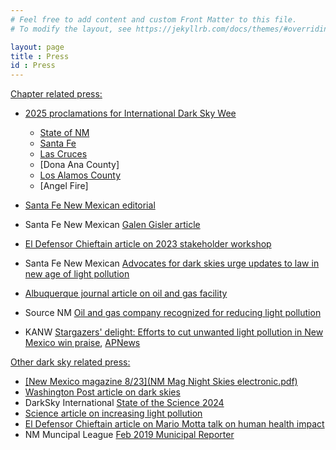 ```yaml
---
# Feel free to add content and custom Front Matter to this file.
# To modify the layout, see https://jekyllrb.com/docs/themes/#overriding-theme-defaults

layout: page
title : Press
id : Press
---
```


<A HREF=chapter>
Chapter related press:

- 2025 proclamations for International Dark Sky Wee
  - [State of NM](../proclamations/2025/NewMexico.pdf)
  - [Santa Fe](../proclamations/2025/SantaFe.pdf)
  - [Las Cruces](../proclamations/2025/LasCruces.pdf)
  - [Dona Ana County]
  - [Los Alamos County](../proclamations/2025/LosAlamos.md)
  - [Angel Fire]

- [Santa Fe New Mexican editorial](https://www.santafenewmexican.com/opinion/editorials/protect-new-mexicos-dark-skies-for-health-viewing/article_239f9bde-d75e-11ef-9bad-3b7fd8e12270.html)
- Santa Fe New Mexican [Galen Gisler article](https://www.santafenewmexican.com/opinion/commentary/more-work-ahead-to-protect-new-mexico-night-skies/article_c5460402-b57f-11ee-9719-77f823589fea.html)
- [El Defensor Chieftain article on 2023 stakeholder workshop](https://dchieftain.com/briggs-significant-economic-value-to-our-dark-skies/)
- Santa Fe New Mexican [Advocates for dark skies urge updates to law in new age of light pollution](https://enewmexican.pressreader.com/article/281719800116775)
- [Albuquerque journal article on oil and gas facility](abq_oil_and_gas.pdf)
- Source NM [Oil and gas company recognized for reducing light pollution](https://sourcenm.com/briefs/oil-and-gas-company-recognized-for-reducing-light-pollution/)
 - KANW [Stargazers' delight: Efforts to cut unwanted light pollution in New Mexico win praise](https://www.kanw.com/new-mexico-news/2025-01-09/stargazers-delight-efforts-to-cut-unwanted-light-pollution-in-new-mexico-win-praise), [APNews](https://apnews.com/article/dark-starry-skies-light-pollution-oil-industry-42a740ac52d1b307aede9560764f9bb2)

<A HREF=other> 

Other dark sky related press:

- [New Mexico magazine 8/23](NM Mag Night Skies electronic.pdf) 
- Washington Post article on [dark skies](https://wapo.st/3Brdqkr)
- DarkSky International [State of the Science 2024](https://darksky.org/app/uploads/2024/06/ALAN-State-of-the-Science-2024-EN-1.pdf)
- [Science article on increasing light pollution](https://www.science.org/content/article/light-pollution-drowning-starry-night-sky-faster-thought)
- [El Defensor Chieftain article on Mario Motta talk on human health impact](https://www.dchieftain.com/features/light-pollution-has-direct-link-to-cancer/article_ff810977-6211-57c4-9b05-8c3c4b2303a9.html)
- NM Muncipal League [Feb 2019 Municipal Reporter](https://issuu.com/nmmlmunicipalreporter/docs/19febfinal)
